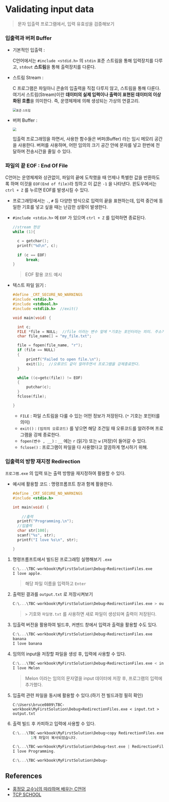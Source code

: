 # Validating input data

> 문자 입출력 프로그램에서, 입력 유효성을 검증해보기



### 입출력과 버퍼 Buffer

- 기본적인 입출력 :

  C언어에서는 `#include <stdid.h>` 의 `stdin` 표준 스트림을 통해 입력장치를 다루고, `stdout` **스트림**을 통해 출력장치를 다룬다.

- 스트림 Stream : 

  C 프로그램은 파일아니 콘솔의 입출력을 직접 다루지 않고, 스트림을 통해 다룬다. 여기서 스트림(Stream)이란 **데이터의 실제 입력이나 출력이 표현된 데이터의 이상화된 흐름**을 의미한다. 즉, 운영체제에 의해 생성되는 가상의 연결고리.

  <img src="http://tcpschool.com/lectures/img_c_stream_input_output.png" alt="표준 스트림" style="zoom:67%;" />

- 버퍼 Buffer : 

  <img src="http://tcpschool.com/lectures/img_c_buffer_vs_nobuffer.png" style="zoom:67%;" />

  입출력 프로그래밍을 하면서, 사용한 함수들은 버퍼(Buffer) 라는 임시 메모리 공간을 사용한다. 버퍼를 사용하며, 어떤 임의의 크기 공간 안에 문자를 넣고 한번에 전달하며 전송시간을 줄일 수 있다.

### 파일의 끝 EOF : End Of File

C언어는 운영체제와 상관없이, 파일의 끝에 도착했을 때 언제나 특별한 값을 반환하도록 하며 이것을 `EOF(End of file)`라 칭하고 이 값은 `-1` 을 나타낸다. 윈도우에서는 `ctrl + Z` 를 누르면 EOF를 발생시킬 수 있다.

- 프로그래밍에서는 `.`, `#`  등 다양한 방식으로 입력의 끝을 표현하는데, 입력 중간에 동일한 기호를 넣고 싶을 때는 난감한 상황이 발생한다.

- `#include <stdio.h>` 에 `EOF` 가 있으며 `ctrl + Z` 를 입력하면 종료된다.

  ```c
  //stream 현상
  while (1){
  
  	c = getchar();
  	printf("%d\n", c);
  	
  	if (c == EOF)
  		break;
  }
  ```

  > EOF 활용 코드 예시
  
- 텍스트 파일 읽기 :

  ```c
  #define _CRT_SECURE_NO_WARNINGS
  #include <stdio.h>
  #include <stdbool.h>
  #include <stdlib.h>  //exit()
  
  void main(void) {
  
  	int c;
  	FILE *file = NULL;  //file 이라는 변수 앞에 *기호는 포인터라는 의미. 주소가 저장됨.
  	char file_name[] = "my_file.txt";
  
  	file = fopen(file_name, "r");
  	if (file == NULL)
  	{
  		printf("Failed to open file.\n");
  		exit(1);  //오류코드 같이 알려주면서 프로그램을 강제종료한다.
  	}
  
  	while ((c=getc(file)) != EOF)
  	{
  		putchar(c);
  	}
  	fclose(file);
  
  }
  ```

  - `FILE` : 파일 스트림을 다룰 수 있는 어떤 정보가 저장된다. (`*` 기호는 포인터를 의미)
  - `exit()` : `(임의의 오류코드)` 를 넣으면 해당 조건일 때 오류코드를 알려주며 프로그램을 강제 종료한다.
  - `fopen(변수 , __)` : `__` 에는 `r` (읽기) 또는 `w` (저장)이 들어갈 수 있다.
  - `fclose()` : 프로그램이 파일을 다 사용했다고 깔끔하게 명시하기 위해.



### 입출력의 방향 재지정 Redirection

`프로그램.exe` 의 입력 또는 출력 방향을 재지정하여 활용할 수 있다.

- 예시에 활용할 코드 :  명령프롬프트 창과 함께 활용한다.

  ```c
  #define _CRT_SECURE_NO_WARNINGS
  #include <stdio.h>
  
  int main(void) {
  	
      //출력 
  	printf("Programming.\n");
  	//입출력 
  	char str[100];
  	scanf("%s", str);
  	printf("I love %s\n", str);
  
  }
  ```

1. 명령프롬프트에서 빌드된 프로그래밍 실행해보기 `.exe`

   ```c
   C:\...\TBC-workbook\MyFirstSolution\Debug>RedirectionFiles.exe
   I love apple.
   ```

   > 해당 파일 이름을 입력하고 `Enter`

2. 출력된 결과를 `output.txt` 로 저장시켜보기

   ```c
   C:\...\TBC-workbook\MyFirstSolution\Debug>RedirectionFiles.exe > output.txt
   ```

   > `>` 기호와 `파일명.txt` 를 사용하면 새로 파일이 생성되며 출력이 저장된다.

3. 입출력 버전을 활용하여 빌드후, 커맨드 창에서 입력과 출력을 활용할 수도 있다.

   ```c
   C:\...\TBC-workbook\MyFirstSolution\Debug>RedirectionFiles.exe
   banana
   I love banana
   ```

4. 임의의 input을 저장할 파일을 생성 후, 입력에 사용할 수 있다.

   ```c
   C:\...\TBC-workbook\MyFirstSolution\Debug>RedirectionFiles.exe < input.txt
   I love Melon
   ```

   > Melon 이라는 임의의 문자열을 input 데이터에 저장 후, 프로그램의 입력에 추가했다.

5. 입출력 관련 파일을 동시에 활용할 수 있다.(하기 전 빌드과정 필히 확인)

   ```
   C:\Users\bruce0809\TBC-workbook\MyFirstSolution\Debug>RedirectionFiles.exe < input.txt > output.txt
   ```

6. 출력 빌드 후 카피하고 입력에 사용할 수 있다.

   ```c
   C:\...\TBC-workbook\MyFirstSolution\Debug>copy RedirectionFiles.exe test.exe
           1개 파일이 복사되었습니다.
   
   C:\...\TBC-workbook\MyFirstSolution\Debug>test.exe | RedirectionFiles.exe
   I love Programming.
   
   C:\...\TBC-workbook\MyFirstSolution\Debug>
   ```







## References

- [홍정모 교수님의 따라하며 배우는 C언어](https://www.inflearn.com/course/following-c)
- [TCP SCHOOL](http://tcpschool.com/c/intro)

